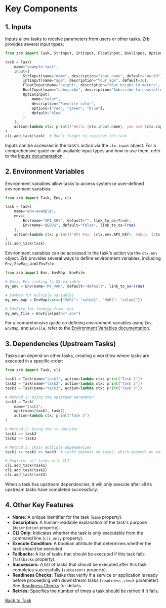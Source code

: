 # Key Components

## 1. Inputs

Inputs allow tasks to receive parameters from users or other tasks. Zrb provides several input types:

```python
from zrb import Task, StrInput, IntInput, FloatInput, BoolInput, OptionInput, cli

task = Task(
    name="example-task",
    input=[
        StrInput(name="name", description="Your name", default="World"),
        IntInput(name="age", description="Your age", default=30),
        FloatInput(name="height", description="Your height in meters", default=1.75),
        BoolInput(name="subscribe", description="Subscribe to newsletter", default=True),
        OptionInput(
            name="color",
            description="Favorite color",
            options=["red", "green", "blue"],
            default="blue"
        )
    ],
    action=lambda ctx: print(f"Hello {ctx.input.name}, you are {ctx.input.age} years old")
)
cli.add_task(task)  # Don't forget to register the task
```

Inputs can be accessed in the task's action via the `ctx.input` object. For a comprehensive guide on all available input types and how to use them, refer to the [Inputs documentation](../../input.md).

## 2. Environment Variables

Environment variables allow tasks to access system or user-defined environment variables:

```python
from zrb import Task, Env, cli

task = Task(
    name="env-example",
    env=[
        Env(name="API_KEY", default="", link_to_os=True),
        Env(name="DEBUG", default="false", link_to_os=True)
    ],
    action=lambda ctx: print(f"API Key: {ctx.env.API_KEY}, Debug: {ctx.env.DEBUG}")
)
cli.add_task(task)
```

Environment variables can be accessed in the task's action via the `ctx.env` object. Zrb provides several ways to define environment variables, including `Env`, `EnvMap`, and `EnvFile`.

```python
from zrb import Env, EnvMap, EnvFile

# Basic Env linking to OS variable
my_env = Env(name='MY_VAR', default='default', link_to_os=True)

# EnvMap for multiple variables
my_env_map = EnvMap(vars={"VAR1": "value1", "VAR2": "value2"})

# EnvFile for loading from .env
my_env_file = EnvFile(path=".env")
```

For a comprehensive guide on defining environment variables using `Env`, `EnvMap`, and `EnvFile`, refer to the [Environment Variables documentation](../../env.md).

## 3. Dependencies (Upstream Tasks)

Tasks can depend on other tasks, creating a workflow where tasks are executed in a specific order:

```python
from zrb import Task, cli

task1 = Task(name="task1", action=lambda ctx: print("Task 1"))
task2 = Task(name="task2", action=lambda ctx: print("Task 2"))
task3 = Task(name="task3", action=lambda ctx: print("Task 3"))

# Method 1: Using the upstream parameter
task3 = Task(
    name="task3",
    upstream=[task1, task2],
    action=lambda ctx: print("Task 3")
)

# Method 2: Using the >> operator
task1 >> task3
task2 >> task3

# Method 3: Chain multiple dependencies
task1 >> task2 >> task3  # task3 depends on task2, which depends on task1

# Register all tasks with CLI
cli.add_task(task1)
cli.add_task(task2)
cli.add_task(task3)
```

When a task has upstream dependencies, it will only execute after all its upstream tasks have completed successfully.

## 4. Other Key Features

* **Name:** A unique identifier for the task (`name` property).
* **Description:** A human-readable explanation of the task's purpose (`description` property).
* **CLI Only:** Indicates whether the task is only executable from the command line (`cli_only` property).
* **Execute Condition:** A boolean attribute that determines whether the task should be executed.
* **Fallbacks:** A list of tasks that should be executed if this task fails (`fallbacks` property).
* **Successors:** A list of tasks that should be executed after this task completes successfully (`successors` property).
* **Readiness Checks:** Tasks that verify if a service or application is ready before proceeding with downstream tasks (`readiness_check` parameter). See [Readiness Checks](readiness_checks.md) for details.
* **Retries:** Specifies the number of times a task should be retried if it fails.

[Back to Task](README.md)